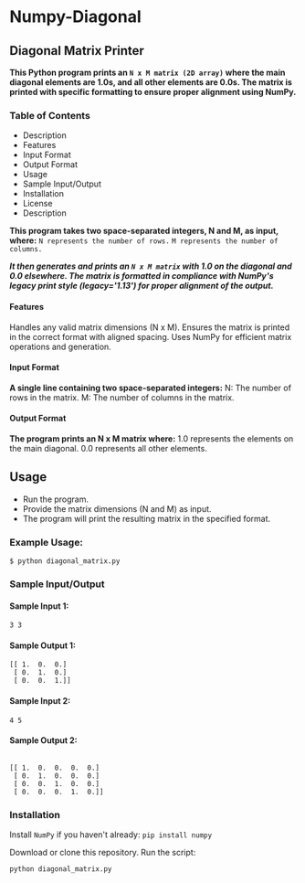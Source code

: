 # Numpy-Diagonal
## Diagonal Matrix Printer

**This Python program prints an `N x M matrix (2D array)` where the main diagonal elements are 1.0s, and all other elements are 0.0s. The matrix is printed with specific formatting to ensure proper alignment using NumPy.**

### Table of Contents

- Description
- Features
- Input Format
- Output Format
- Usage
- Sample Input/Output
- Installation
- License
- Description

**This program takes two space-separated integers, N and M, as input, where:**
    ``N represents the number of rows.``
    ``M represents the number of columns.``

***It then generates and prints an `N x M matrix` with 1.0 on the diagonal and 0.0 elsewhere. The matrix is formatted in compliance with NumPy's legacy print style (legacy='1.13') for proper alignment of the output.***

#### Features

Handles any valid matrix dimensions (N x M).
Ensures the matrix is printed in the correct format with aligned spacing.
Uses NumPy for efficient matrix operations and generation.


#### Input Format

**A single line containing two space-separated integers:**
    N: The number of rows in the matrix.
    M: The number of columns in the matrix.

#### Output Format

**The program prints an N x M matrix where:**
    1.0 represents the elements on the main diagonal.
    0.0 represents all other elements.


## Usage

- Run the program.
- Provide the matrix dimensions (N and M) as input.
- The program will print the resulting matrix in the specified format.


### Example Usage:
```
$ python diagonal_matrix.py
```
### Sample Input/Output

#### Sample Input 1:
`3 3`

#### Sample Output 1:
```
[[ 1.  0.  0.]
 [ 0.  1.  0.]
 [ 0.  0.  1.]]
```
#### Sample Input 2:
`4 5`

#### Sample Output 2:
```

[[ 1.  0.  0.  0.  0.]
 [ 0.  1.  0.  0.  0.]
 [ 0.  0.  1.  0.  0.]
 [ 0.  0.  0.  1.  0.]]

```

### Installation

Install `NumPy` if you haven't already:
`pip install numpy`

Download or clone this repository.
Run the script:

`python diagonal_matrix.py`
